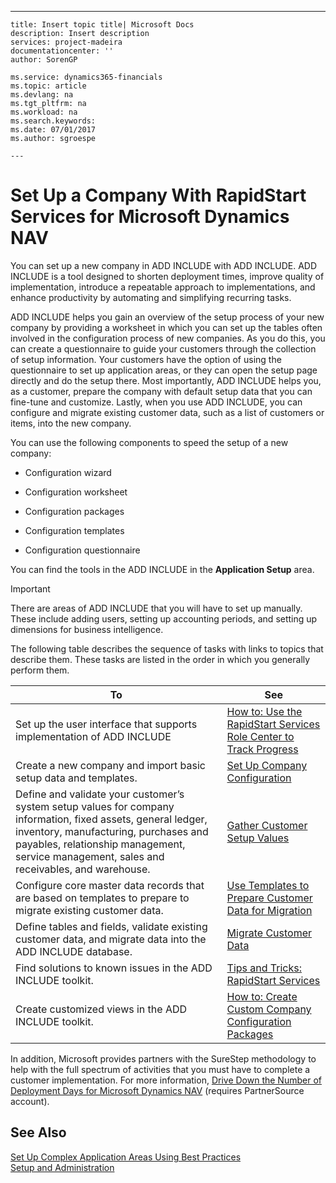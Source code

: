 ---
    title: Insert topic title| Microsoft Docs
    description: Insert description
    services: project-madeira
    documentationcenter: ''
    author: SorenGP

    ms.service: dynamics365-financials
    ms.topic: article
    ms.devlang: na
    ms.tgt_pltfrm: na
    ms.workload: na
    ms.search.keywords:
    ms.date: 07/01/2017
    ms.author: sgroespe

    ---
# Set Up a Company With RapidStart Services for Microsoft Dynamics NAV
You can set up a new company in ADD INCLUDE<!--[!INCLUDE[navnow](../ApplicationDesign/includes/navnow_md.md)]--> with ADD INCLUDE<!--[!INCLUDE[rimlong](../SetupAndAdministration/includes/rimlong_md.md)]-->. ADD INCLUDE<!--[!INCLUDE[rim](../Roles/includes/rim_md.md)]--> is a tool designed to shorten deployment times, improve quality of implementation, introduce a repeatable approach to implementations, and enhance productivity by automating and simplifying recurring tasks.  
  
 ADD INCLUDE<!--[!INCLUDE[rim](../Roles/includes/rim_md.md)]--> helps you gain an overview of the setup process of your new company by providing a worksheet in which you can set up the tables often involved in the configuration process of new companies. As you do this, you can create a questionnaire to guide your customers through the collection of setup information. Your customers have the option of using the questionnaire to set up application areas, or they can open the setup page directly and do the setup there. Most importantly, ADD INCLUDE<!--[!INCLUDE[rim](../Roles/includes/rim_md.md)]--> helps you, as a customer, prepare the company with default setup data that you can fine\-tune and customize. Lastly, when you use ADD INCLUDE<!--[!INCLUDE[rim](../Roles/includes/rim_md.md)]-->, you can configure and migrate existing customer data, such as a list of customers or items, into the new company.  
  
 You can use the following components to speed the setup of a new company:  
  
-   Configuration wizard  
  
-   Configuration worksheet  
  
-   Configuration packages  
  
-   Configuration templates  
  
-   Configuration questionnaire  
  
 You can find the tools in the ADD INCLUDE<!--[!INCLUDE[rtc](../BusinessFunctionality/IntegratingWithMicrosoftDynamicsCRM/includes/rtc_md.md)]--> in the **Application Setup** area.  
  
> [!IMPORTANT]  
>  There are areas of ADD INCLUDE<!--[!INCLUDE[navnow](../ApplicationDesign/includes/navnow_md.md)]--> that you will have to set up manually. These include adding users, setting up accounting periods, and setting up dimensions for business intelligence.  
  
 The following table describes the sequence of tasks with links to topics that describe them. These tasks are listed in the order in which you generally perform them.  
  
|**To**|**See**|  
|------------|-------------|  
|Set up the user interface that supports implementation of ADD INCLUDE<!--[!INCLUDE[rimlong](../SetupAndAdministration/includes/rimlong_md.md)]-->|[How to: Use the RapidStart Services Role Center to Track Progress](../SetupAndAdministration/how-to-use-the-rapidstart-services-role-center-to-track-progress.md)|  
|Create a new company and import basic setup data and templates.|[Set Up Company Configuration](../SetupAndAdministration/set-up-company-configuration.md)|  
|Define and validate your customer’s system setup values for company information, fixed assets, general ledger, inventory, manufacturing, purchases and payables, relationship management, service management, sales and receivables, and warehouse.|[Gather Customer Setup Values](../SetupAndAdministration/gather-customer-setup-values.md)|  
|Configure core master data records that are based on templates to prepare to migrate existing customer data.|[Use Templates to Prepare Customer Data for Migration](../SetupAndAdministration/use-templates-to-prepare-customer-data-for-migration.md)|  
|Define tables and fields, validate existing customer data, and migrate data into the ADD INCLUDE<!--[!INCLUDE[navnow](../ApplicationDesign/includes/navnow_md.md)]--> database.|[Migrate Customer Data](../SetupAndAdministration/migrate-customer-data.md)|  
|Find solutions to known issues in the ADD INCLUDE<!--[!INCLUDE[rim](../Roles/includes/rim_md.md)]--> toolkit.|[Tips and Tricks: RapidStart Services](../SetupAndAdministration/tips-and-tricks-rapidstart-services.md)|  
|Create customized views in the ADD INCLUDE<!--[!INCLUDE[rimlong](../SetupAndAdministration/includes/rimlong_md.md)]--> toolkit.|[How to: Create Custom Company Configuration Packages](../SetupAndAdministration/how-to-create-custom-company-configuration-packages.md)|  
  
 In addition, Microsoft provides partners with the SureStep methodology to help with the full spectrum of activities that you must have to complete a customer implementation. For more information, [Drive Down the Number of Deployment Days for Microsoft Dynamics NAV](http://go.microsoft.com/fwlink/?LinkId=255256) \(requires PartnerSource account\).  
  
## See Also  
 [Set Up Complex Application Areas Using Best Practices](../SetupAndAdministration/set-up-complex-application-areas-using-best-practices.md)   
 [Setup and Administration](../SetupAndAdministration/setup-and-administration.md)